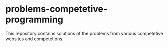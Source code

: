 # problems-competetive-programming
This repository contains solutions of the problems from various competetive websites and competetions.

